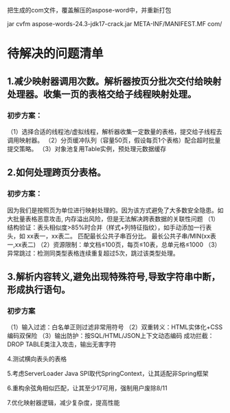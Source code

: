 把生成的com文件，覆盖解压的aspose-word中，并重新打包

jar cvfm aspose-words-24.3-jdk17-crack.jar META-INF/MANIFEST.MF com/

# 待解决的问题清单

## 1.减少映射器调用次数。解析器按页分批次交付给映射处理器。收集一页的表格交给子线程映射处理。

### 初步方案：
（1）选择合适的线程池/虚拟线程，解析器收集一定数量的表格，提交给子线程去调用映射器。
（2）分页缓冲队列（容量50页，假设每页1个表格）配合超时批量提交策略。
（3）对象池复用Table实例，预处理元数据缓存

## 2.如何处理跨页分表格。

### 初步方案：
因为我们是按照页为单位进行映射处理的。因为该方式避免了大多数安全隐患。如大批量表格恶意攻击, 内存溢出风险，但是无法解决跨表数据的关联性问题
（1）结构验证：表头相似度>85%时合并（样式+列特征指纹），如手动添加一行表头，如 xx表一，xx表二。 匹配最长公共子串百分比。 最长公共子串/MIN(xx表一,xx表二)
（2）资源限制：单文档≤100页，每页≤10表，总单元格≤1000
（3）异常跳过：检测同类型表格连续重复超过5次，跳过该类型处理。

## 3.解析内容转义,避免出现特殊符号,导致字符串中断，形成执行语句。

### 初步方案
（1）输入过滤：白名单正则过滤非常用符号
（2）双重转义：HTML实体化+CSS编码双保险
（3）输出防护：按SQL/HTML/JSON上下文动态编码
成功拦截：DROP TABLE类注入攻击，输出无害字符

4.测试横向表头的表格

5.考虑ServerLoader Java SPI取代SpringContext，让其适配非Spring框架

6.重构余弦角相似匹配，让其至少17可用，强制用户废除8/11

7.优化映射器逻辑，减少复杂度，提高性能
